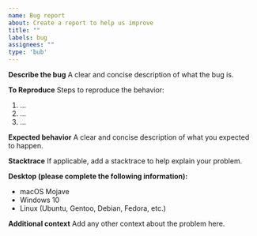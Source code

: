 ```yaml
---
name: Bug report
about: Create a report to help us improve
title: ""
labels: bug
assignees: ""
type: 'bub'
---
```


**Describe the bug**
A clear and concise description of what the bug is.

**To Reproduce**
Steps to reproduce the behavior:

1. ...
2. ...
3. ...

**Expected behavior**
A clear and concise description of what you expected to happen.

**Stacktrace**
If applicable, add a stacktrace to help explain your problem.

**Desktop (please complete the following information):**

- macOS Mojave
- Windows 10
- Linux (Ubuntu, Gentoo, Debian, Fedora, etc.)

**Additional context**
Add any other context about the problem here.
